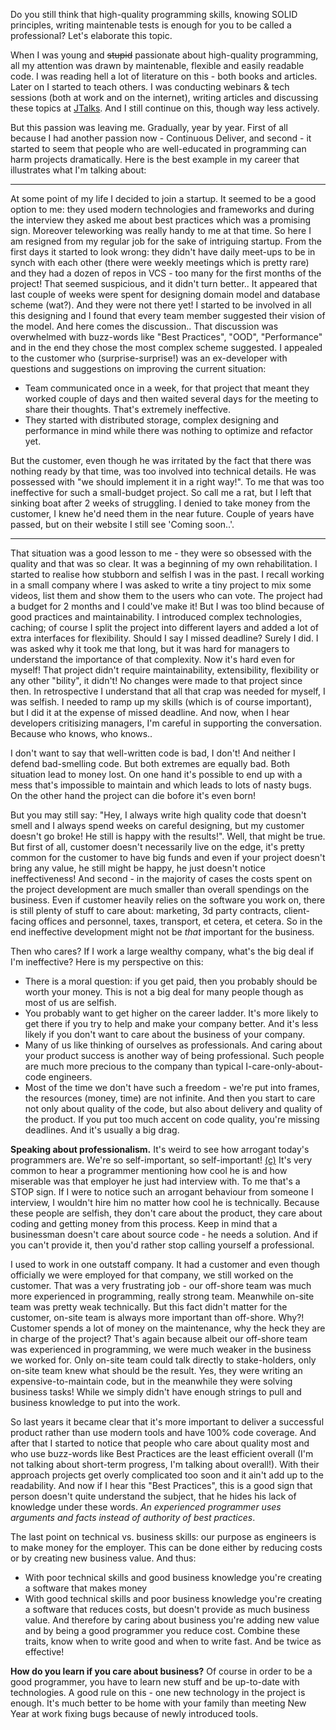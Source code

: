 Do you still think that high-quality programming skills, knowing SOLID principles, writing maintenable tests is enough for you to be
called a professional? Let's elaborate this topic.

When I was young and ~~stupid~~ passionate about high-quality programming, all my attention was drawn by maintenable, flexible and easily readable code. I was reading hell a lot of literature on this - both books and articles. Later on I started to teach others. I was conducting webinars & tech sessions (both at work and on the internet), writing articles and discussing these topics at [JTalks](http://jtalks.org). And I still continue on this, though way less actively.

But this passion was leaving me. Gradually, year by year. First of all because I had another passion now - Continuous Deliver, and
second - it started to seem that people who are well-educated in programming can harm projects dramatically. Here is the best example
in my career that illustrates what I'm talking about:

----
At some point of my life I decided to join a startup. It seemed to be a good option to me: they used modern technologies and frameworks and during the interview they asked me about best practices which was a promising sign. Moreover teleworking was really handy to me at that time. So here I am resigned from my regular job for the sake of intriguing startup. 
From the first days it started to look wrong: they didn't have daily meet-ups to be in synch with each other (there were weekly meetings which is pretty rare) and they had a dozen of repos in VCS - too many for the first months of the project! That seemed suspicious, and it didn't turn better.. 
It appeared that last couple of weeks were spent for designing domain model and database scheme (wat?). And they were not there yet! I started to be involved in all this designing and I found that every team member suggested their vision of the model. And here comes the discussion.. That discussion was overwhelmed with buzz-words like "Best Practices", "OOD", "Performance" and in the end they chose the most complex scheme suggested.
I appealed to the customer who (surprise-surprise!) was an ex-developer with questions and suggestions on improving the current situation:
- Team communicated once in a week, for that project that meant they worked couple of days and then waited several days for the meeting to share their thoughts. That's extremely ineffective.
- They started with distributed storage, complex designing and performance in mind while there was nothing to optimize and refactor yet.

But the customer, even though he was irritated by the fact that there was nothing ready by that time, was too involved into technical details. He was possessed with "we should implement it in a right way!". To me that was too ineffective for such a small-budget project. So call me a rat, but I left that sinking boat after 2 weeks of struggling. I denied to take money from the customer, I knew he'd need them in the near future. Couple of years have passed, but on their website I still see 'Coming soon..'.

----

That situation was a good lesson to me - they were so obsessed with the quality and that was so clear. It was a beginning of my own rehabilitation. I started to realise how stubborn and selfish I was in the past. I recall working in a small company where I was asked to write a tiny project to mix some videos, list them and show them to the users who can vote. The project had a budget for 2 months and I could've make it! But I was too blind because of good practices and maintainability. I introduced complex technologies, caching; of course I split the project into different layers and added a lot of extra interfaces for flexibility. Should I say I missed deadline? Surely I did. I was asked why it took me that long, but it was hard for managers to understand the importance of that complexity. Now it's hard even for myself! That project didn't require maintainability, extensibility, flexibility or any other "bility", it didn't! No changes were made to that project since then. In retrospective I understand that all that crap was needed for myself, I was selfish. I needed to ramp up my skills (which is of course important), but I did it at the expense of missed deadline. And now, when I hear developers critisizing managers, I'm careful in supporting the conversation. Because who knows, who knows..

I don't want to say that well-written code is bad, I don't! And neither I defend bad-smelling code. But both extremes are equally bad. Both situation lead to money lost. On one hand it's possible to end up with a mess that's impossible to maintain and which leads to lots of nasty bugs. On the other hand the project can die bofore it's even born! 

But you may still say: "Hey, I always write high quality code that doesn't smell and I always spend weeks on careful designing, but my customer doesn't go broke! He still is happy with the results!". Well, that might be true. But first of all, customer doesn't necessarily live on the edge, it's pretty common for the customer to have big funds and even if your project doesn't bring any value, he still might be happy, he just doesn't notice ineffectiveness! And second - in the majority of cases the costs spent on the project development are much smaller than overall spendings on the business. Even if customer heavily relies on the software you work on, there is still plenty of stuff to care about: marketing, 3d party contracts, client-facing offices and personnel, taxes, transport, et cetera, et cetera. So in the end ineffective development might not be *that* important for the business.

Then who cares? If I work a large wealthy company, what's the big deal if I'm ineffective? Here is my perspective on this:
- There is a moral question: if you get paid, then you probably should be worth your money. This is not a big deal for many people though as most of us are selfish.
- You probably want to get higher on the career ladder. It's more likely to get there if you try to help and make your company better. And it's less likely if you don't want to care about the business of your company.
- Many of us like thinking of ourselves as professionals. And caring about your product success is another way of being professional. Such people are much more precious to the company than typical I-care-only-about-code engineers.
- Most of the time we don't have such a freedom - we're put into frames, the resources (money, time) are not infinite. And then you start to care not only about quality of the code, but also about delivery and quality of the product. If you put too much accent on code quality, you're missing deadlines. And it's usually a big drag.

**Speaking about professionalism.** It's weird to see how arrogant today's programmers are. We're so self-important, so self-important! [(c)](http://www.youtube.com/watch?v=7W33HRc1A6c#t=77) It's very common to hear a programmer mentioning how cool he is and how miserable was that employer he just had interview with. To me that's a STOP sign. If I were to notice such an arrogant behaviour from someone I interview, I wouldn't hire him no matter how cool he is technically. Because these people are selfish, they don't care about the product, they care about coding and getting money from this process. Keep in mind that a businessman doesn't care about source code - he needs a solution. And if you can't provide it, then you'd rather stop calling yourself a professional.

I used to work in one outstaff company. It had a customer and even though officially we were employed for that company, we still worked on the customer. That was a very frustrating job - our off-shore team was much more experienced in programming, really strong team. Meanwhile on-site team was pretty weak technically. But this fact didn't matter for the customer, on-site team is always more important than off-shore. Why?! Customer spends a lot of money on the maintenance, why the heck they are in charge of the project? That's again because albeit our off-shore team was experienced in programming, we were much weaker in the business we worked for. Only on-site team could talk directly to stake-holders, only on-site team knew what should be the result. Yes, they were writing an expensive-to-maintain code, but in the meanwhile they were solving business tasks! While we simply didn't have enough strings to pull and business knowledge to put into the work.

So last years it became clear that it's more important to deliver a successful product rather than use modern tools and have 100% code coverage. And after that I started to notice that people who care about quality most and who use buzz-words like Best Practices are the least efficient overall (I'm not talking about short-term progress, I'm talking about overall!). With their approach projects get overly complicated too soon and it ain't add up to the readability. And now if I hear this "Best Practices", this is a good sign that person doesn't quite understand the subject, that he hides his lack of knowledge under these words. *An experienced programmer uses arguments and facts instead of authority of best practices*. 

The last point on technical vs. business skills: our purpose as engineers is to make money for the employer. This can be done either by reducing costs or by creating new business value. And thus:
- With poor technical skills and good business knowledge you're creating a software that makes money
- With good technical skills and poor business knowledge you're creating a software that reduces costs, but doesn't provide as much business value.
And therefore by caring about business you're adding new value and by being a good programmer you reduce cost. Combine these traits, know when to write good and when to write fast. And be twice as effective!

**How do you learn if you care about business?** Of course in order to be a good programmer, you have to learn new stuff and be up-to-date with technologies. A good rule on this - one new technology in the project is enough. It's much better to be home with your family than meeting New Year at work fixing bugs because of newly introduced tools.
